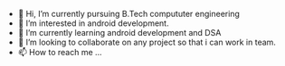 - 👋 Hi, I’m currently pursuing B.Tech compututer engineering
- 👀 I’m interested in android development.
- 🌱 I’m currently learning android development and DSA 
- 💞️ I’m looking to collaborate on any project so that i can work in team.
- 📫 How to reach me ...

<!---
0701MF20/0701MF20 is a ✨ special ✨ repository because its `README.md` (this file) appears on your GitHub profile.
You can click the Preview link to take a look at your changes.
--->
